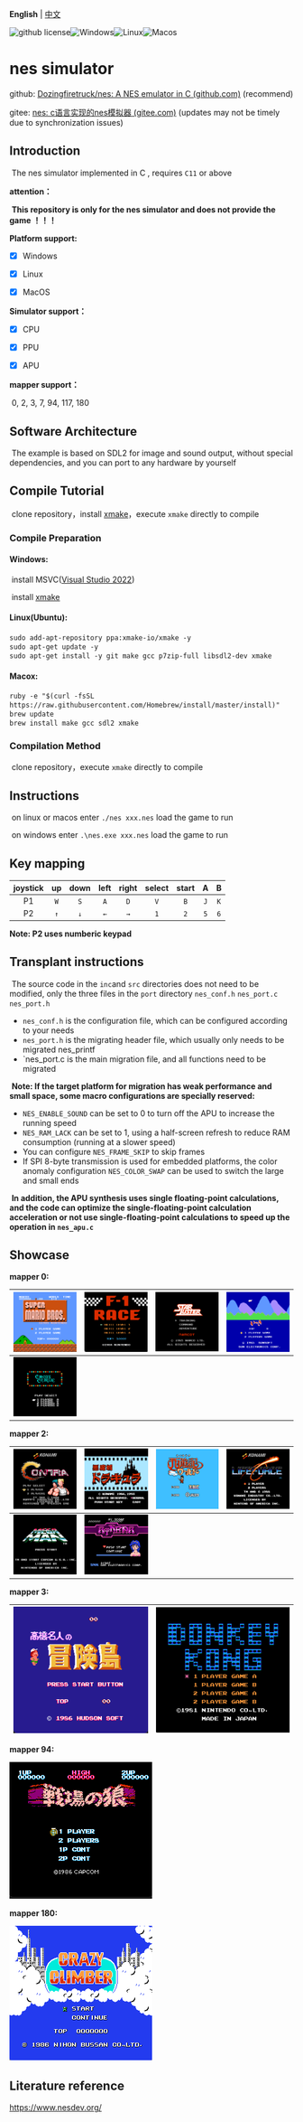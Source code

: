 **English** | [中文](./README_zh.md) 

![github license](https://img.shields.io/github/license/Dozingfiretruck/nes)![Windows](https://github.com/Dozingfiretruck/nes/actions/workflows/windows.yml/badge.svg?branch=master)![Linux](https://github.com/Dozingfiretruck/nes/actions/workflows/linux.yml/badge.svg?branch=master)![Macos](https://github.com/Dozingfiretruck/nes/actions/workflows/macos.yml/badge.svg?branch=master)



# nes simulator 

github: [Dozingfiretruck/nes: A NES emulator in C (github.com)](https://github.com/Dozingfiretruck/nes) (recommend)

gitee: [nes: c语言实现的nes模拟器 (gitee.com)](https://gitee.com/Dozingfiretruck/nes) (updates may not be timely due to synchronization issues)

## Introduction
​	The nes simulator implemented in C , requires `C11` or above

**attention：**

​	**This repository is only for the nes simulator and does not provide the game ！！！**

**Platform support:**

- [x] Windows

- [x] Linux

- [x] MacOS

**Simulator support：**

- [x] CPU

- [x] PPU

- [x] APU

**mapper  support：**

​	0, 2, 3, 7, 94, 117, 180

## Software Architecture
​	The example is based on SDL2 for image and sound output, without special dependencies, and you can port to any hardware by yourself


## Compile Tutorial

​	clone repository，install [xmake](https://github.com/xmake-io/xmake)，execute `xmake` directly to compile

### Compile Preparation

#### Windows:	

​	install MSVC([Visual Studio 2022](https://visualstudio.microsoft.com/zh-hans/vs/))

​	install [xmake](https://github.com/xmake-io/xmake)

#### Linux(Ubuntu):

```shell
sudo add-apt-repository ppa:xmake-io/xmake -y
sudo apt-get update -y
sudo apt-get install -y git make gcc p7zip-full libsdl2-dev xmake
```

#### Macox:

```shell
ruby -e "$(curl -fsSL https://raw.githubusercontent.com/Homebrew/install/master/install)"
brew update
brew install make gcc sdl2 xmake
```

### Compilation Method

​	clone repository，execute `xmake` directly to compile

## Instructions

​	on linux or macos enter  `./nes xxx.nes` load the game to run

​	on windows enter `.\nes.exe xxx.nes` load the game to run

## Key mapping

| joystick |  up  | down | left | right | select | start |  A   |  B   |
| :------: | :--: | :--: | :--: | :---: | :----: | :---: | :--: | :--: |
|    P1    | `W`  | `S`  | `A`  |  `D`  |  `V`   |  `B`  | `J`  | `K`  |
|    P2    | `↑`  | `↓`  | `←`  |  `→`  |  `1`   |  `2`  | `5`  | `6`  |

**Note: P2 uses numberic keypad**

## Transplant instructions

​	The source code in the `inc`and `src` directories does not need to be modified, only the three files in the `port` directory `nes_conf.h` `nes_port.c` `nes_port.h`

- `nes_conf.h` is the configuration file, which can be configured according to your needs
- `nes_port.h` is the migrating header file, which usually only needs to be migrated nes_printf
- `nes_port.c is the main migration file, and all functions need to be migrated



​	**Note: If the target platform for migration has weak performance and small space, some macro configurations are specially reserved:**

- `NES_ENABLE_SOUND` can be set to 0 to turn off the APU to increase the running speed
- `NES_RAM_LACK` can be set to 1, using a half-screen refresh to reduce RAM consumption (running at a slower speed)
- You can configure `NES_FRAME_SKIP` to skip frames
- If SPI 8-byte transmission is used for embedded platforms, the color anomaly configuration `NES_COLOR_SWAP` can be used to switch the large and small ends



​	**In addition, the APU synthesis uses single floating-point calculations, and the code can optimize the single-floating-point calculation acceleration or not use single-floating-point calculations to speed up the operation in `nes_apu.c`**

## Showcase

**mapper 0:**

| ![Super Mario Bros](./docs/SuperMarioBros.png) | ![F1_race](./docs/F1_race.png) | ![Star Luster (J)](./docs/StarLuster(J).png) | ![Ikki (J)](./docs/Ikki(J).png) |
| :--------------------------------------------: | :----------------------------: | :------------------------------------------: | ------------------------------- |
|  ![Circus Charlie](./docs/CircusCharlie.png)   |                                |                                              |                                 |

**mapper 2:**


|  ![Contra1](./docs/Contra1.png)  | ![Castlevania](./docs/Castlevania.png) | ![Journey](./docs/Journey.png) | ![Lifeporce](./docs/Lifeporce.png) |
| :------------------------------: | :------------------------------------: | :----------------------------: | ---------------------------------- |
| ![mega_man](./docs/mega_man.png) |  ![Athena (J)](./docs/Athena(J).png)   |                                |                                    |

**mapper 3:**

| ![contra](./docs/MapleStory.png) | ![Donkey_kong](./docs/Donkey_kong.png) |
| :------------------------------: | :------------------------------------: |



**mapper 94:**

![Senjou no Ookami](./docs/Senjou_no_Ookami(J).png)

**mapper 180:**

![Crazy Climber](./docs/CrazyClimber(J).png)

## Literature reference

https://www.nesdev.org/



